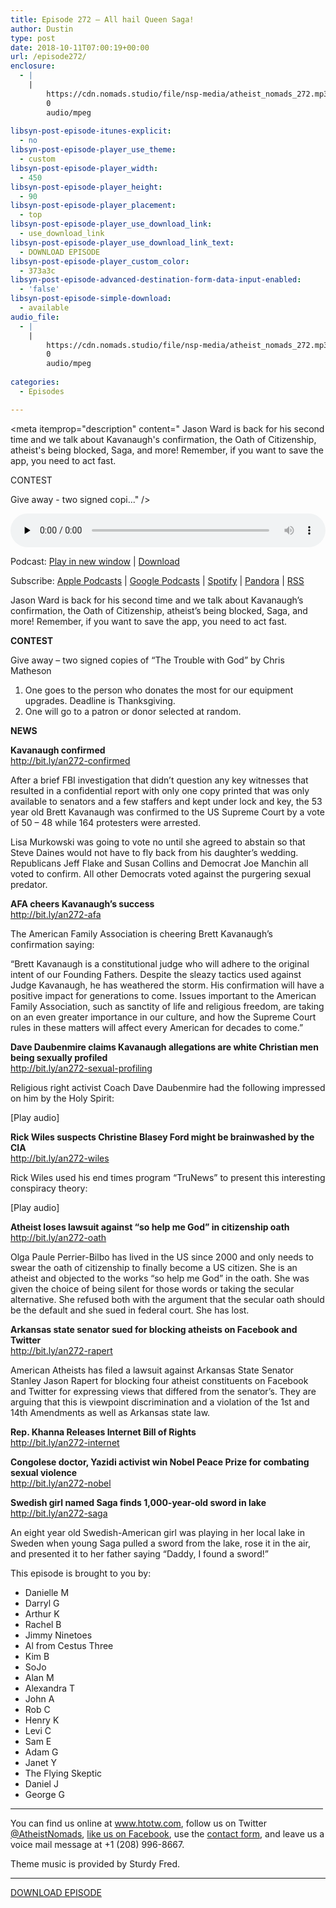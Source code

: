 ```yaml
---
title: Episode 272 – All hail Queen Saga!
author: Dustin
type: post
date: 2018-10-11T07:00:19+00:00
url: /episode272/
enclosure:
  - |
    |
        https://cdn.nomads.studio/file/nsp-media/atheist_nomads_272.mp3
        0
        audio/mpeg
        
libsyn-post-episode-itunes-explicit:
  - no
libsyn-post-episode-player_use_theme:
  - custom
libsyn-post-episode-player_width:
  - 450
libsyn-post-episode-player_height:
  - 90
libsyn-post-episode-player_placement:
  - top
libsyn-post-episode-player_use_download_link:
  - use_download_link
libsyn-post-episode-player_use_download_link_text:
  - DOWNLOAD EPISODE
libsyn-post-episode-player_custom_color:
  - 373a3c
libsyn-post-episode-advanced-destination-form-data-input-enabled:
  - 'false'
libsyn-post-episode-simple-download:
  - available
audio_file:
  - |
    |
        https://cdn.nomads.studio/file/nsp-media/atheist_nomads_272.mp3
        0
        audio/mpeg
        
categories:
  - Episodes

---
```

<div itemscope itemtype="http://schema.org/AudioObject">
  <meta itemprop="name" content="Episode 272 &#8211; All hail Queen Saga!" />
  
  <meta itemprop="uploadDate" content="2018-10-11T01:00:19-06:00" />
  
  <meta itemprop="encodingFormat" content="audio/mpeg" />
  
  <meta itemprop="description" content="
Jason Ward is back for his second time and we talk about Kavanaugh's confirmation, the Oath of Citizenship, atheist's being blocked, Saga, and more! Remember, if you want to save the app, you need to act fast.



CONTEST

Give away - two signed copi..." />
  
  <meta itemprop="contentUrl" content="https://dts.podtrac.com/redirect.mp3/cdn.nomads.studio/file/nsp-media/atheist_nomads_272.mp3" />
  </p> 
  
  <div class="powerpress_player" id="powerpress_player_8535">
    <audio class="wp-audio-shortcode" id="audio-1871-279" preload="none" style="width: 100%;" controls="controls"><source type="audio/mpeg" src="https://dts.podtrac.com/redirect.mp3/cdn.nomads.studio/file/nsp-media/atheist_nomads_272.mp3?_=279" /><a href="https://dts.podtrac.com/redirect.mp3/cdn.nomads.studio/file/nsp-media/atheist_nomads_272.mp3">https://dts.podtrac.com/redirect.mp3/cdn.nomads.studio/file/nsp-media/atheist_nomads_272.mp3</a></audio>
  </div>
</div>

<p class="powerpress_links powerpress_links_mp3">
  Podcast: <a href="https://dts.podtrac.com/redirect.mp3/cdn.nomads.studio/file/nsp-media/atheist_nomads_272.mp3" class="powerpress_link_pinw" target="_blank" title="Play in new window" onclick="return powerpress_pinw('https://htotw.com/?powerpress_pinw=1871-podcast');" rel="nofollow">Play in new window</a> | <a href="https://dts.podtrac.com/redirect.mp3/cdn.nomads.studio/file/nsp-media/atheist_nomads_272.mp3" class="powerpress_link_d" title="Download" rel="nofollow" download="atheist_nomads_272.mp3">Download</a>
</p>

<p class="powerpress_links powerpress_subscribe_links">
  Subscribe: <a href="https://podcasts.apple.com/us/podcast/humanists-take-on-the-world/id530050098?mt=2&ls=1" class="powerpress_link_subscribe powerpress_link_subscribe_itunes" target="_blank" title="Subscribe on Apple Podcasts" rel="nofollow">Apple Podcasts</a> | <a href="https://www.google.com/podcasts?feed=aHR0cDovL2F0aGVpc3Rub21hZHMubGlic3luLmNvbS9yc3M%3D" class="powerpress_link_subscribe powerpress_link_subscribe_googleplay" target="_blank" title="Subscribe on Google Podcasts" rel="nofollow">Google Podcasts</a> | <a href="https://open.spotify.com/show/3LzK2xZGike6Tc1GEMtMbr?si=LieN9SNuTpq96smuaUsH8A" class="powerpress_link_subscribe powerpress_link_subscribe_spotify" target="_blank" title="Subscribe on Spotify" rel="nofollow">Spotify</a> | <a href="https://www.pandora.com/podcast/atheist-nomads/PC:10122?corr=62071012&part=ug" class="powerpress_link_subscribe powerpress_link_subscribe_pandora" target="_blank" title="Subscribe on Pandora" rel="nofollow">Pandora</a> | <a href="https://htotw.com/feed/podcast/" class="powerpress_link_subscribe powerpress_link_subscribe_rss" target="_blank" title="Subscribe via RSS" rel="nofollow">RSS</a>
</p>

  
Jason Ward is back for his second time and we talk about Kavanaugh&#8217;s confirmation, the Oath of Citizenship, atheist&#8217;s being blocked, Saga, and more! Remember, if you want to save the app, you need to act fast.  
<!--more-->

**CONTEST**

Give away &#8211; two signed copies of “The Trouble with God” by Chris Matheson  
1. One goes to the person who donates the most for our equipment upgrades. Deadline is Thanksgiving.  
2. One will go to a patron or donor selected at random.

**NEWS**

**Kavanaugh confirmed**  
<a href="http://bit.ly/an272-confirmed" target="_blank" rel="noopener">http://bit.ly/an272-confirmed</a>

After a brief FBI investigation that didn’t question any key witnesses that resulted in a confidential report with only one copy printed that was only available to senators and a few staffers and kept under lock and key, the 53 year old Brett Kavanaugh was confirmed to the US Supreme Court by a vote of 50 &#8211; 48 while 164 protesters were arrested.

Lisa Murkowski was going to vote no until she agreed to abstain so that Steve Daines would not have to fly back from his daughter’s wedding. Republicans Jeff Flake and Susan Collins and Democrat Joe Manchin all voted to confirm. All other Democrats voted against the purgering sexual predator.

**AFA cheers Kavanaugh&#8217;s success**  
<a href="http://bit.ly/an272-afa" target="_blank" rel="noopener">http://bit.ly/an272-afa</a>

The American Family Association is cheering Brett Kavanaugh’s confirmation saying:

“Brett Kavanaugh is a constitutional judge who will adhere to the original intent of our Founding Fathers. Despite the sleazy tactics used against Judge Kavanaugh, he has weathered the storm. His confirmation will have a positive impact for generations to come. Issues important to the American Family Association, such as sanctity of life and religious freedom, are taking on an even greater importance in our culture, and how the Supreme Court rules in these matters will affect every American for decades to come.”

**Dave Daubenmire claims Kavanaugh allegations are white Christian men being sexually profiled**  
<a href="http://bit.ly/an272-sexual-profiling" target="_blank" rel="noopener">http://bit.ly/an272-sexual-profiling</a>

Religious right activist Coach Dave Daubenmire had the following impressed on him by the Holy Spirit:

[Play audio]

**Rick Wiles suspects Christine Blasey Ford might be brainwashed by the CIA**  
<a href="http://bit.ly/an272-wiles" target="_blank" rel="noopener">http://bit.ly/an272-wiles</a>

Rick Wiles used his end times program “TruNews” to present this interesting conspiracy theory:

[Play audio]

**Atheist loses lawsuit against “so help me God” in citizenship oath**  
<a href="http://bit.ly/an272-oath" target="_blank" rel="noopener">http://bit.ly/an272-oath</a>

Olga Paule Perrier-Bilbo has lived in the US since 2000 and only needs to swear the oath of citizenship to finally become a US citizen. She is an atheist and objected to the works “so help me God” in the oath. She was given the choice of being silent for those words or taking the secular alternative. She refused both with the argument that the secular oath should be the default and she sued in federal court. She has lost.

**Arkansas state senator sued for blocking atheists on Facebook and Twitter**  
<a href="http://bit.ly/an272-rapert" target="_blank" rel="noopener">http://bit.ly/an272-rapert</a>

American Atheists has filed a lawsuit against Arkansas State Senator Stanley Jason Rapert for blocking four atheist constituents on Facebook and Twitter for expressing views that differed from the senator’s. They are arguing that this is viewpoint discrimination and a violation of the 1st and 14th Amendments as well as Arkansas state law.

**Rep. Khanna Releases Internet Bill of Rights**  
<a href="http://bit.ly/an272-internet" target="_blank" rel="noopener">http://bit.ly/an272-internet</a>

**Congolese doctor, Yazidi activist win Nobel Peace Prize for combating sexual violence**  
<a href="http://bit.ly/an272-nobel" target="_blank" rel="noopener">http://bit.ly/an272-nobel</a>

**Swedish girl named Saga finds 1,000-year-old sword in lake**  
<a href="http://bit.ly/an272-saga" target="_blank" rel="noopener">http://bit.ly/an272-saga</a>

An eight year old Swedish-American girl was playing in her local lake in Sweden when young Saga pulled a sword from the lake, rose it in the air, and presented it to her father saying “Daddy, I found a sword!”

This episode is brought to you by:

  * Danielle M
  * Darryl G
  * Arthur K
  * Rachel B
  * Jimmy Ninetoes
  * Al from Cestus Three
  * Kim B
  * SoJo
  * Alan M
  * Alexandra T
  * John A
  * Rob C
  * Henry K
  * Levi C
  * Sam E
  * Adam G
  * Janet Y
  * The Flying Skeptic
  * Daniel J
  * George G

<hr width="500" />

You can find us online at <a href="https://www.htotw.com/" target="_blank" rel="noopener">www.htotw.com</a>, follow us on Twitter <a href="https://htotw.com/twitter" target="_blank" rel="noopener">@AtheistNomads</a>, <a href="https://htotw.com/facebook" target="_blank" rel="noopener">like us on Facebook</a>, use the [contact form](https://htotw.com/contact), and leave us a voice mail message at +1 (208) 996-8667.

Theme music is provided by Sturdy Fred.

<hr width="”500”" />

<a href="https://dts.podtrac.com/redirect.mp3/cdn.nomads.studio/file/nsp-media/atheist_nomads_272.mp3" target="_blank" rel="noopener">DOWNLOAD EPISODE</a>